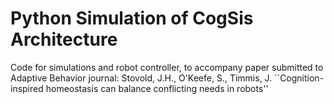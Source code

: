 # Python Simulation of CogSis Architecture

Code for simulations and robot controller, to accompany paper submitted to Adaptive Behavior journal:
Stovold, J.H., O'Keefe, S., Timmis, J. ``Cognition-inspired homeostasis can balance conflicting needs in robots''

